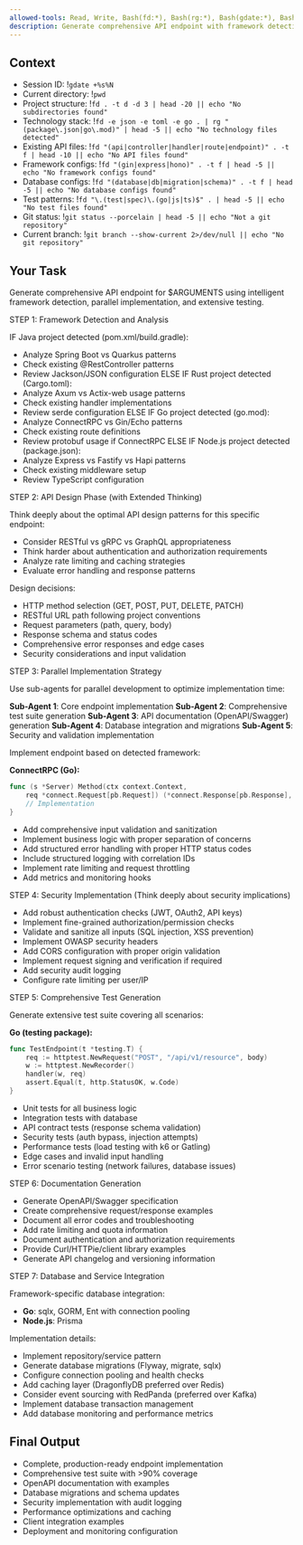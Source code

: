 ```yaml
---
allowed-tools: Read, Write, Bash(fd:*), Bash(rg:*), Bash(gdate:*), Bash(jq:*), Task
description: Generate comprehensive API endpoint with framework detection, implementation, tests, and documentation
---
```


## Context

- Session ID: !`gdate +%s%N`
- Current directory: !`pwd`
- Project structure: !`fd . -t d -d 3 | head -20 || echo "No subdirectories found"`
- Technology stack: !`fd -e json -e toml -e go . | rg "(package\.json|go\.mod)" | head -5 || echo "No technology files detected"`
- Existing API files: !`fd "(api|controller|handler|route|endpoint)" . -t f | head -10 || echo "No API files found"`
- Framework configs: !`fd "(gin|express|hono)" . -t f | head -5 || echo "No framework configs found"`
- Database configs: !`fd "(database|db|migration|schema)" . -t f | head -5 || echo "No database configs found"`
- Test patterns: !`fd "\.(test|spec)\.(go|js|ts)$" . | head -5 || echo "No test files found"`
- Git status: !`git status --porcelain | head -5 || echo "Not a git repository"`
- Current branch: !`git branch --show-current 2>/dev/null || echo "No git repository"`

## Your Task

Generate comprehensive API endpoint for $ARGUMENTS using intelligent framework detection, parallel implementation, and extensive testing.

STEP 1: Framework Detection and Analysis

IF Java project detected (pom.xml/build.gradle):

- Analyze Spring Boot vs Quarkus patterns
- Check existing @RestController patterns
- Review Jackson/JSON configuration
  ELSE IF Rust project detected (Cargo.toml):
- Analyze Axum vs Actix-web usage patterns
- Check existing handler implementations
- Review serde configuration
  ELSE IF Go project detected (go.mod):
- Analyze ConnectRPC vs Gin/Echo patterns
- Check existing route definitions
- Review protobuf usage if ConnectRPC
  ELSE IF Node.js project detected (package.json):
- Analyze Express vs Fastify vs Hapi patterns
- Check existing middleware setup
- Review TypeScript configuration

STEP 2: API Design Phase (with Extended Thinking)

Think deeply about the optimal API design patterns for this specific endpoint:

- Consider RESTful vs gRPC vs GraphQL appropriateness
- Think harder about authentication and authorization requirements
- Analyze rate limiting and caching strategies
- Evaluate error handling and response patterns

Design decisions:

- HTTP method selection (GET, POST, PUT, DELETE, PATCH)
- RESTful URL path following project conventions
- Request parameters (path, query, body)
- Response schema and status codes
- Comprehensive error responses and edge cases
- Security considerations and input validation

STEP 3: Parallel Implementation Strategy

Use sub-agents for parallel development to optimize implementation time:

**Sub-Agent 1**: Core endpoint implementation
**Sub-Agent 2**: Comprehensive test suite generation
**Sub-Agent 3**: API documentation (OpenAPI/Swagger) generation
**Sub-Agent 4**: Database integration and migrations
**Sub-Agent 5**: Security and validation implementation

Implement endpoint based on detected framework:

**ConnectRPC (Go):**

```go
func (s *Server) Method(ctx context.Context,
    req *connect.Request[pb.Request]) (*connect.Response[pb.Response], error) {
    // Implementation
}
```

- Add comprehensive input validation and sanitization
- Implement business logic with proper separation of concerns
- Add structured error handling with proper HTTP status codes
- Include structured logging with correlation IDs
- Implement rate limiting and request throttling
- Add metrics and monitoring hooks

STEP 4: Security Implementation (Think deeply about security implications)

- Add robust authentication checks (JWT, OAuth2, API keys)
- Implement fine-grained authorization/permission checks
- Validate and sanitize all inputs (SQL injection, XSS prevention)
- Implement OWASP security headers
- Add CORS configuration with proper origin validation
- Implement request signing and verification if required
- Add security audit logging
- Configure rate limiting per user/IP

STEP 5: Comprehensive Test Generation

Generate extensive test suite covering all scenarios:

**Go (testing package):**

```go
func TestEndpoint(t *testing.T) {
    req := httptest.NewRequest("POST", "/api/v1/resource", body)
    w := httptest.NewRecorder()
    handler(w, req)
    assert.Equal(t, http.StatusOK, w.Code)
}
```

- Unit tests for all business logic
- Integration tests with database
- API contract tests (response schema validation)
- Security tests (auth bypass, injection attempts)
- Performance tests (load testing with k6 or Gatling)
- Edge cases and invalid input handling
- Error scenario testing (network failures, database issues)

STEP 6: Documentation Generation

- Generate OpenAPI/Swagger specification
- Create comprehensive request/response examples
- Document all error codes and troubleshooting
- Add rate limiting and quota information
- Document authentication and authorization requirements
- Provide Curl/HTTPie/client library examples
- Generate API changelog and versioning information

STEP 7: Database and Service Integration

Framework-specific database integration:

- **Go**: sqlx, GORM, Ent with connection pooling
- **Node.js**: Prisma

Implementation details:

- Implement repository/service pattern
- Generate database migrations (Flyway, migrate, sqlx)
- Configure connection pooling and health checks
- Add caching layer (DragonflyDB preferred over Redis)
- Consider event sourcing with RedPanda (preferred over Kafka)
- Implement database transaction management
- Add database monitoring and performance metrics

## Final Output

- Complete, production-ready endpoint implementation
- Comprehensive test suite with >90% coverage
- OpenAPI documentation with examples
- Database migrations and schema updates
- Security implementation with audit logging
- Performance optimizations and caching
- Client integration examples
- Deployment and monitoring configuration
